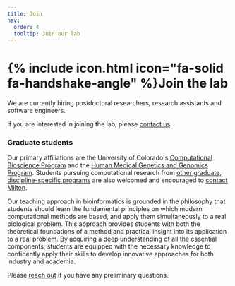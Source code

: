 ```yaml
---
title: Join
nav:
  order: 4
  tooltip: Join our lab
---
```


# {% include icon.html icon="fa-solid fa-handshake-angle" %}Join the lab

We are currently hiring postdoctoral researchers, research assistants and software engineers.

If you are interested in joining the lab, please [contact us](/contact).


### Graduate students

Our primary affiliations are the University of Colorado's [Computational Bioscience Program](https://www.cuanschutz.edu/graduate-programs/computational-bioscience/home) and the [Human Medical Genetics and Genomics Program](https://www.cuanschutz.edu/graduate-programs/human-medical-genetics-and-genomics/home).
Students pursuing computational research from [other graduate, discipline-specific programs](https://www.cuanschutz.edu/graduate-programs) are also welcomed and encouraged to [contact Milton](/contact).

Our teaching approach in bioinformatics is grounded in the philosophy that students should learn the fundamental principles on which modern computational methods are based, and apply them simultaneously to a real biological problem.
This approach provides students with both the theoretical foundations of a method and practical insight into its application to a real problem.
By acquiring a deep understanding of all the essential components, students are equipped with the necessary knowledge to confidently apply their skills to develop innovative approaches for both industry and academia.

Please [reach out](/contact) if you have any preliminary questions.
